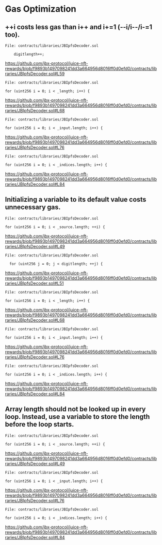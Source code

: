 # Gas Optimization

## ++i costs less gas than i++ and i+=1 (--i/i--/i-=1 too).

    File: contracts/libraries/JBIpfsDecoder.sol

        digitlength++;

https://github.com/jbx-protocol/juice-nft-rewards/blob/f9893b1497098241dd3a664956d8016ff0d0efd0/contracts/libraries/JBIpfsDecoder.sol#L59

    File: contracts/libraries/JBIpfsDecoder.sol

    for (uint256 i = 0; i < _length; i++) {

https://github.com/jbx-protocol/juice-nft-rewards/blob/f9893b1497098241dd3a664956d8016ff0d0efd0/contracts/libraries/JBIpfsDecoder.sol#L68

    File: contracts/libraries/JBIpfsDecoder.sol

    for (uint256 i = 0; i < _input.length; i++) {

https://github.com/jbx-protocol/juice-nft-rewards/blob/f9893b1497098241dd3a664956d8016ff0d0efd0/contracts/libraries/JBIpfsDecoder.sol#L76

    File: contracts/libraries/JBIpfsDecoder.sol

    for (uint256 i = 0; i < _indices.length; i++) {

https://github.com/jbx-protocol/juice-nft-rewards/blob/f9893b1497098241dd3a664956d8016ff0d0efd0/contracts/libraries/JBIpfsDecoder.sol#L84


## Initializing a variable to its default value costs unnecessary gas.

    File: contracts/libraries/JBIpfsDecoder.sol

    for (uint256 i = 0; i < _source.length; ++i) {

https://github.com/jbx-protocol/juice-nft-rewards/blob/f9893b1497098241dd3a664956d8016ff0d0efd0/contracts/libraries/JBIpfsDecoder.sol#L49

    File: contracts/libraries/JBIpfsDecoder.sol

      for (uint256 j = 0; j < digitlength; ++j) {

https://github.com/jbx-protocol/juice-nft-rewards/blob/f9893b1497098241dd3a664956d8016ff0d0efd0/contracts/libraries/JBIpfsDecoder.sol#L51

    File: contracts/libraries/JBIpfsDecoder.sol

    for (uint256 i = 0; i < _length; i++) {

https://github.com/jbx-protocol/juice-nft-rewards/blob/f9893b1497098241dd3a664956d8016ff0d0efd0/contracts/libraries/JBIpfsDecoder.sol#L68

    File: contracts/libraries/JBIpfsDecoder.sol

    for (uint256 i = 0; i < _input.length; i++) {

https://github.com/jbx-protocol/juice-nft-rewards/blob/f9893b1497098241dd3a664956d8016ff0d0efd0/contracts/libraries/JBIpfsDecoder.sol#L76

    File: contracts/libraries/JBIpfsDecoder.sol

    for (uint256 i = 0; i < _indices.length; i++) {

https://github.com/jbx-protocol/juice-nft-rewards/blob/f9893b1497098241dd3a664956d8016ff0d0efd0/contracts/libraries/JBIpfsDecoder.sol#L84


## Array length should not be looked up in every loop. Instead, use a variable to store the length before the loop starts.

    File: contracts/libraries/JBIpfsDecoder.sol

    for (uint256 i = 0; i < _source.length; ++i) {

https://github.com/jbx-protocol/juice-nft-rewards/blob/f9893b1497098241dd3a664956d8016ff0d0efd0/contracts/libraries/JBIpfsDecoder.sol#L49

    File: contracts/libraries/JBIpfsDecoder.sol

    for (uint256 i = 0; i < _input.length; i++) {

https://github.com/jbx-protocol/juice-nft-rewards/blob/f9893b1497098241dd3a664956d8016ff0d0efd0/contracts/libraries/JBIpfsDecoder.sol#L76

    File: contracts/libraries/JBIpfsDecoder.sol

    for (uint256 i = 0; i < _indices.length; i++) {

https://github.com/jbx-protocol/juice-nft-rewards/blob/f9893b1497098241dd3a664956d8016ff0d0efd0/contracts/libraries/JBIpfsDecoder.sol#L84

